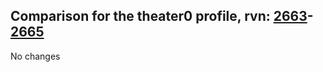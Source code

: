 ## Comparison for the theater0 profile, rvn: [2663](https://github.com/PRO100KatYT/FortniteProfileRevisions/tree/main/profiles/theater0/2663%20theater0.json)-[2665](https://github.com/PRO100KatYT/FortniteProfileRevisions/tree/main/profiles/theater0/2665%20theater0.json)

No changes
